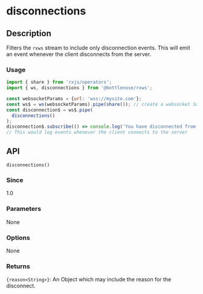 # disconnections

## Description

Filters the `rxws` stream to include only disconnection events.  This will emit an event whenever the client disconnects from the server.

### Usage
```javascript
import { share } from 'rxjs/operators';
import { ws, disconnections } from '@bottlenose/rxws';

const websocketParams = {url: 'wss://mysite.com'};
const ws$ = ws(websocketParams).pipe(share()); // create a websocket Subject
const disconnection$ = ws$.pipe(
  disconnections()
);
disconnection$.subscribe(() => console.log('You have disconnected from the server!'));
// This would log events whenever the client connects to the server
```

## API
```
disconnections()
```

### Since
1.0

### Parameters
None

### Options
None

### Returns
`{reason<String>}`: An Object which may include the reason for the disconnect.